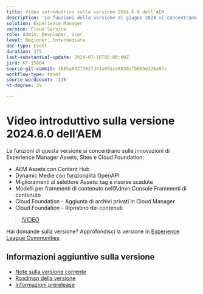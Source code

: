 ```yaml
---
title: Video introduttivo sulla versione 2024.6.0 dell’AEM
description: 'Le funzioni della versione di giugno 2024 si concentrano su AEM Assets con Content Hub, Dynamic Medie con funzionalità OpenAPI, miglioramenti al selettore di Assets: tag e risorse scadute, modelli di frammenti di contenuto nell’Admin Console Frammento di contenuto, Cloud Foundation - Aggiunta di archivi privati in Cloud Manager e Cloud Foundation - Ripristino dei contenuti.'
solution: Experience Manager
version: Cloud Service
role: Admin, Developer, User
level: Beginner, Intermediate
doc-type: Event
duration: 275
last-substantial-update: 2024-07-16T00:00:00Z
jira: KT-15804
source-git-commit: 3685a942f3027d41a891ce8830afb085e328a97c
workflow-type: tm+mt
source-wordcount: '136'
ht-degree: 3%

---
```



# Video introduttivo sulla versione 2024.6.0 dell’AEM

Le funzioni di questa versione si concentrano sulle innovazioni di Experience Manager Assets, Sites e Cloud Foundation:

* AEM Assets con Content Hub
* Dynamic Medie con funzionalità OpenAPI
* Miglioramenti al selettore Assets: tag e risorse scadute
* Modelli per frammenti di contenuto nell’Admin Console Frammenti di contenuto
* Cloud Foundation - Aggiunta di archivi privati in Cloud Manager
* Cloud Foundation - Ripristino dei contenuti

>[!VIDEO](https://video.tv.adobe.com/v/3430779/?learn=on)


Hai domande sulla versione?  Approfondisci la versione in [Experience League Communities](https://adobe.ly/44Ofo8H)

## Informazioni aggiuntive sulla versione

* [Note sulla versione corrente](https://experienceleague.adobe.com/docs/experience-manager-cloud-service/content/release-notes/home.html?lang=it)
* [Roadmap della versione](https://experienceleague.adobe.com/docs/experience-manager-release-information/aem-release-updates/update-releases-roadmap.html?lang=it)
* [Informazioni prerelease](https://experienceleague.adobe.com/docs/experience-manager-cloud-service/content/release-notes/prerelease.html)
